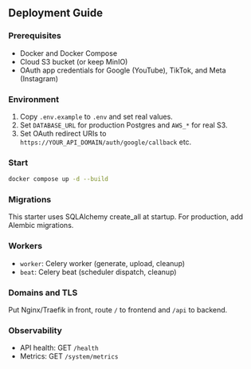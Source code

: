 ## Deployment Guide

### Prerequisites
- Docker and Docker Compose
- Cloud S3 bucket (or keep MinIO)
- OAuth app credentials for Google (YouTube), TikTok, and Meta (Instagram)

### Environment
1. Copy `.env.example` to `.env` and set real values.
2. Set `DATABASE_URL` for production Postgres and `AWS_*` for real S3.
3. Set OAuth redirect URIs to `https://YOUR_API_DOMAIN/auth/google/callback` etc.

### Start
```bash
docker compose up -d --build
```

### Migrations
This starter uses SQLAlchemy create_all at startup. For production, add Alembic migrations.

### Workers
- `worker`: Celery worker (generate, upload, cleanup)
- `beat`: Celery beat (scheduler dispatch, cleanup)

### Domains and TLS
Put Nginx/Traefik in front, route `/` to frontend and `/api` to backend.

### Observability
- API health: GET `/health`
- Metrics: GET `/system/metrics`

